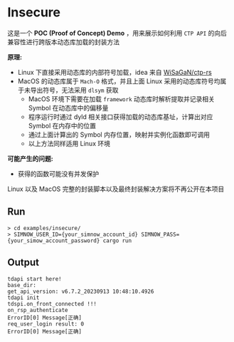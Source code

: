 # Insecure

这是一个 **POC (Proof of Concept) Demo** ，用来展示如何利用 `CTP API` 的向后兼容性进行跨版本动态库加载的封装方法

**原理:**

* Linux 下直接采用动态库的内部符号加载，idea 来自 [WiSaGaN/ctp-rs](https://github.com/WiSaGaN/ctp-rs/blob/master/ctp-trader/src/lib.rs#L18)
* MacOS 的动态库属于 `Mach-O` 格式，并且上面 Linux 采用的动态库符号均属于未导出符号，无法采用 `dlsym` 获取
  * MacOS 环境下需要在加载 `framework` 动态库时解析提取并记录相关 Symbol 在动态库中的偏移量
  * 程序运行时通过 dyld 相关接口获得加载的动态库基址，计算出对应 Symbol 在内存中的位置
  * 通过上面计算出的 Symbol 内存位置，映射并实例化函数即可调用
  * 以上方法同样适用 Linux 环境

**可能产生的问题:**

*   获得的函数可能没有并发保护

Linux 以及 MacOS 完整的封装脚本以及最终封装解决方案将不再公开在本项目


## Run
```shell
> cd examples/insecure/
> SIMNOW_USER_ID={your_simnow_account_id} SIMNOW_PASS={your_simow_account_password} cargo run
```

## Output

```log
tdapi start here!
base_dir: 
get_api_version: v6.7.2_20230913 10:48:10.4926
tdapi init
tdspi.on_front_connected !!!
on_rsp_authenticate
ErrorID[0] Message[正确]
req_user_login result: 0
ErrorID[0] Message[正确]
```